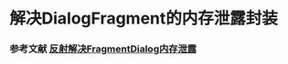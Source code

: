 # 解决DialogFragment的内存泄露封装

### 参考文献 [反射解决FragmentDialog内存泄露](https://juejin.cn/post/7012569192251523080)
